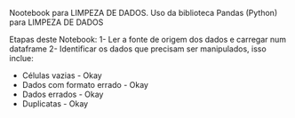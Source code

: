 Nootebook para LIMPEZA DE DADOS.
Uso da biblioteca Pandas (Python) para  LIMPEZA DE DADOS

Etapas deste Notebook:
1- Ler a fonte de origem dos dados e carregar num dataframe
2- Identificar os dados que precisam ser manipulados, isso inclue:
- Células vazias - Okay
- Dados com formato errado - Okay
- Dados errados - Okay
- Duplicatas - Okay
